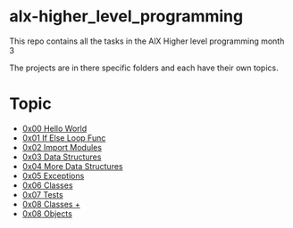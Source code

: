 # alx-higher_level_programming

This repo contains all the tasks in the AlX Higher level programming month 3

The projects are in there specific folders and each have their own topics.

# Topic
- [0x00 Hello World](./)
- [0x01 If Else Loop Func](./)
- [0x02 Import Modules](./)
- [0x03 Data Structures](./)
- [0x04 More Data Structures](./)
- [0x05 Exceptions](./)
- [0x06 Classes](./)
- [0x07 Tests](./)
- [0x08 Classes +](./)
- [0x08 Objects](./)
